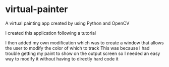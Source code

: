 # virtual-painter
A virtual painting app created by using Python and OpenCV


I created this application following a tutorial

I then added my own modification which was to create a window that allows the user to modify the color of which to track
This was because I had trouble getting my paint to show on the output screen so I needed an easy way to modify it without having to directly hard code it